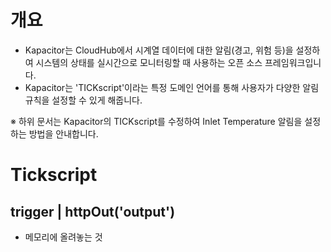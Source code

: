 # 개요
* Kapacitor는 CloudHub에서 시계열 데이터에 대한 알림(경고, 위험 등)을 설정하여 시스템의 상태를 실시간으로 모니터링할 때 사용하는 오픈 소스 프레임워크입니다. 
* Kapacitor는 'TICKscript'이라는 특정 도메인 언어를 통해 사용자가 다양한 알림 규칙을 설정할 수 있게 해줍니다. 

※ 하위 문서는 Kapacitor의 TICKscript를 수정하여 Inlet Temperature 알림을 설정하는 방법을 안내합니다.

# Tickscript
## trigger | httpOut('output')
* 메모리에 올려놓는 것
